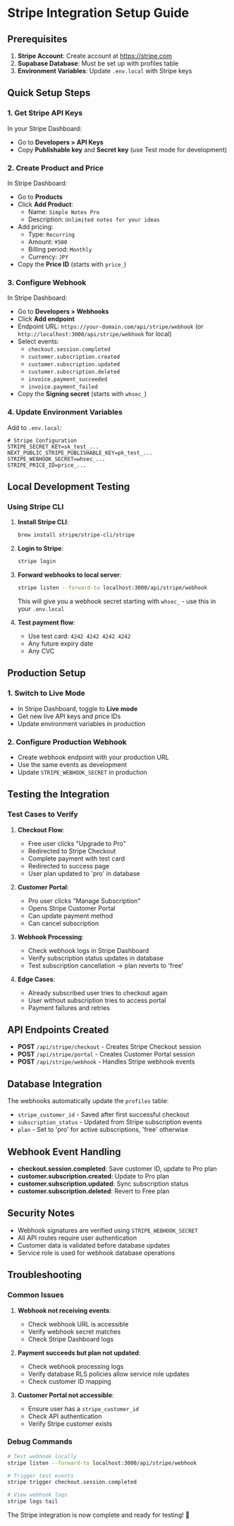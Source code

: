 # Stripe Integration Setup Guide

## Prerequisites

1. **Stripe Account**: Create account at https://stripe.com
2. **Supabase Database**: Must be set up with profiles table
3. **Environment Variables**: Update `.env.local` with Stripe keys

## Quick Setup Steps

### 1. Get Stripe API Keys

In your Stripe Dashboard:
- Go to **Developers > API Keys**
- Copy **Publishable key** and **Secret key** (use Test mode for development)

### 2. Create Product and Price

In Stripe Dashboard:
- Go to **Products**
- Click **Add Product**:
  - Name: `Simple Notes Pro`
  - Description: `Unlimited notes for your ideas`
- Add pricing:
  - Type: `Recurring`
  - Amount: `¥500`
  - Billing period: `Monthly`
  - Currency: `JPY`
- Copy the **Price ID** (starts with `price_`)

### 3. Configure Webhook

In Stripe Dashboard:
- Go to **Developers > Webhooks**
- Click **Add endpoint**
- Endpoint URL: `https://your-domain.com/api/stripe/webhook` (or `http://localhost:3000/api/stripe/webhook` for local)
- Select events:
  - `checkout.session.completed`
  - `customer.subscription.created`
  - `customer.subscription.updated`
  - `customer.subscription.deleted`
  - `invoice.payment_succeeded`
  - `invoice.payment_failed`
- Copy the **Signing secret** (starts with `whsec_`)

### 4. Update Environment Variables

Add to `.env.local`:
```env
# Stripe Configuration
STRIPE_SECRET_KEY=sk_test_...
NEXT_PUBLIC_STRIPE_PUBLISHABLE_KEY=pk_test_...
STRIPE_WEBHOOK_SECRET=whsec_...
STRIPE_PRICE_ID=price_...
```

## Local Development Testing

### Using Stripe CLI

1. **Install Stripe CLI**:
   ```bash
   brew install stripe/stripe-cli/stripe
   ```

2. **Login to Stripe**:
   ```bash
   stripe login
   ```

3. **Forward webhooks to local server**:
   ```bash
   stripe listen --forward-to localhost:3000/api/stripe/webhook
   ```
   This will give you a webhook secret starting with `whsec_` - use this in your `.env.local`

4. **Test payment flow**:
   - Use test card: `4242 4242 4242 4242`
   - Any future expiry date
   - Any CVC

## Production Setup

### 1. Switch to Live Mode
- In Stripe Dashboard, toggle to **Live mode**
- Get new live API keys and price IDs
- Update environment variables in production

### 2. Configure Production Webhook
- Create webhook endpoint with your production URL
- Use the same events as development
- Update `STRIPE_WEBHOOK_SECRET` in production

## Testing the Integration

### Test Cases to Verify

1. **Checkout Flow**:
   - Free user clicks "Upgrade to Pro"
   - Redirected to Stripe Checkout
   - Complete payment with test card
   - Redirected to success page
   - User plan updated to 'pro' in database

2. **Customer Portal**:
   - Pro user clicks "Manage Subscription" 
   - Opens Stripe Customer Portal
   - Can update payment method
   - Can cancel subscription

3. **Webhook Processing**:
   - Check webhook logs in Stripe Dashboard
   - Verify subscription status updates in database
   - Test subscription cancellation → plan reverts to 'free'

4. **Edge Cases**:
   - Already subscribed user tries to checkout again
   - User without subscription tries to access portal
   - Payment failures and retries

## API Endpoints Created

- **POST** `/api/stripe/checkout` - Creates Stripe Checkout session
- **POST** `/api/stripe/portal` - Creates Customer Portal session  
- **POST** `/api/stripe/webhook` - Handles Stripe webhook events

## Database Integration

The webhooks automatically update the `profiles` table:
- `stripe_customer_id` - Saved after first successful checkout
- `subscription_status` - Updated from Stripe subscription events
- `plan` - Set to 'pro' for active subscriptions, 'free' otherwise

## Webhook Event Handling

- **checkout.session.completed**: Save customer ID, update to Pro plan
- **customer.subscription.created**: Update to Pro plan
- **customer.subscription.updated**: Sync subscription status
- **customer.subscription.deleted**: Revert to Free plan

## Security Notes

- Webhook signatures are verified using `STRIPE_WEBHOOK_SECRET`
- All API routes require user authentication
- Customer data is validated before database updates
- Service role is used for webhook database operations

## Troubleshooting

### Common Issues

1. **Webhook not receiving events**:
   - Check webhook URL is accessible
   - Verify webhook secret matches
   - Check Stripe Dashboard logs

2. **Payment succeeds but plan not updated**:
   - Check webhook processing logs
   - Verify database RLS policies allow service role updates
   - Check customer ID mapping

3. **Customer Portal not accessible**:
   - Ensure user has a `stripe_customer_id`
   - Check API authentication
   - Verify Stripe customer exists

### Debug Commands

```bash
# Test webhook locally
stripe listen --forward-to localhost:3000/api/stripe/webhook

# Trigger test events
stripe trigger checkout.session.completed

# View webhook logs
stripe logs tail
```

The Stripe integration is now complete and ready for testing! 🚀